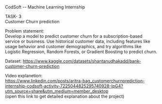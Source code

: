 CodSoft --  Machine Learning Internship  

TASK- 3  
Customer Churn prediction

Problem statement:  
Develop a model to predict customer churn for a subscription-based service or business. 
Use historical customer data, including features like usage behavior and customer demographics, 
and try algorithms like Logistic Regression, Random Forests, or Gradient Boosting to predict churn.

Dataset: 
https://www.kaggle.com/datasets/shantanudhakadd/bank-customer-churn-prediction

Video explanetion: 	
https://www.linkedin.com/posts/aritra-bag_customerchurnprediction-internship-codsoft-activity-7225044825295740928-IpG4?utm_source=share&utm_medium=member_desktop  
(open this link to get detailed explanation about the project)
